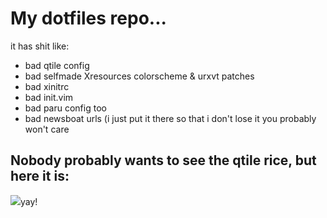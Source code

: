 # My dotfiles repo...

it has shit like:
* bad qtile config
* bad selfmade Xresources colorscheme & urxvt patches
* bad xinitrc
* bad init.vim
* bad paru config too
* bad newsboat urls (i just put it there so that i don't lose it you probably won't care

## Nobody probably wants to see the qtile rice, but here it is:

<img src=https://i.postimg.cc/L5ShtD28/Captura-de-tela-2021-07-30-02-27-59.png>yay!</img>
